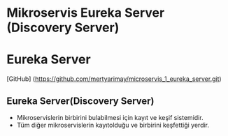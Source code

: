 # Mikroservis Eureka Server (Discovery  Server)

# Eureka Server 
[GitHub] (https://github.com/mertyarimay/microservis_1_eureka_server.git)


## Eureka Server(Discovery Server)
- Mikroservislerin birbirini bulabilmesi için kayıt ve keşif sistemidir.
- Tüm diğer mikroservislerin kayıtolduğu ve  birbirini keşfettiği yerdir.
